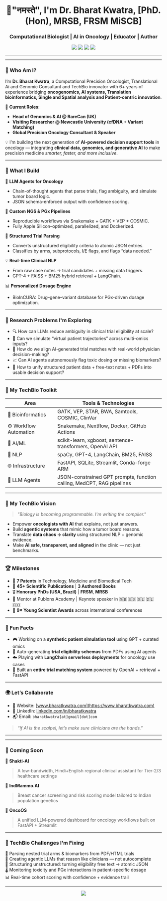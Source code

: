 <h1 align="center"> 🙏"नमस्ते", I'm Dr. Bharat Kwatra, [PhD.(Hon), MRSB, FRSM MiSCB] </h1>
<h3 align="center">Computational Biologist | AI in Oncology | Educator | Author</h3>

<p align="center">
  <img src="https://img.shields.io/badge/Precision-Oncology-red" />
  <img src="https://img.shields.io/badge/AI--Driven--Research-Enabled-blueviolet" />
  <img src="https://img.shields.io/badge/Fellowship-FRSM%20%26%20MRSB-green" />
  <img src="https://img.shields.io/badge/Mac-Apple%20Silicon%20Optimized-lightgrey" />
</p>

---

---

### 👋 Who Am I?

I’m **Dr. Bharat Kwatra**, a Computational Precision Oncologist, Translational Ai and Genomic Consultant and TechBio innovator with 6+ years of experience bridging **oncogenomics, AI systems, Translation bioinformatics, Single and Spatial analysis and Patient-centric innovation**.

🔬 **Current Roles**:
- **Head of Genomics & AI @ RareCan (UK)**
- **Visiting Researcher @ Newcastle University (cfDNA + Variant Matching)**
- **Global Precision Oncology Consultant & Speaker**

💡 I’m building the next generation of **AI-powered decision support tools** in oncology — integrating **clinical data, genomics, and generative AI** to make precision medicine *smarter, faster, and more inclusive*.

---

### 🔭 What I Build

🚀 **LLM Agents for Oncology**
- Chain-of-thought agents that parse trials, flag ambiguity, and simulate tumor board logic.
- JSON schema-enforced output with confidence scoring.

🧬 **Custom NGS & PGx Pipelines**
- Reproducible workflows via Snakemake + GATK + VEP + COSMIC.
- Fully Apple Silicon–optimized, parallelized, and Dockerized.

📄 **Structured Trial Parsing**
- Converts unstructured eligibility criteria to atomic JSON entries.
- Classifies by arms, subprotocols, I/E flags, and flags “data needed.”

💡 **Real-time Clinical NLP**
- From raw case notes → trial candidates + missing data triggers.
- GPT-4 + FAISS + BM25 hybrid retrieval + LangChain.

📊 **Personalized Dosage Engine**
- BioInCURA: Drug–gene–variant database for PGx-driven dosage optimization.

---

### 🧠 Research Problems I'm Exploring

- 🔍 How can LLMs reduce ambiguity in clinical trial eligibility at scale?
- 🧬 Can we simulate “virtual patient trajectories” across multi-omics inputs?
- 🤖 How do we align AI-generated trial matches with real-world physician decision-making?
- 📈 Can AI agents autonomously flag toxic dosing or missing biomarkers?
- 🧠 How to unify structured patient data + free-text notes + PDFs into usable decision support?

---

### 🧰 My TechBio Toolkit

| Area | Tools & Technologies |
|------|----------------------|
| 🧬 Bioinformatics | GATK, VEP, STAR, BWA, Samtools, COSMIC, ClinVar |
| ⚙️ Workflow Automation | Snakemake, Nextflow, Docker, GitHub Actions |
| 🤖 AI/ML | scikit-learn, xgboost, sentence-transformers, OpenAI API |
| 💬 NLP | spaCy, GPT-4, LangChain, BM25, FAISS |
| 🌐 Infrastructure | FastAPI, SQLite, Streamlit, Conda-forge ARM |
| 🧠 LLM Agents | JSON-constrained GPT prompts, function calling, MedCPT, RAG pipelines |

---

### 🧬 My TechBio Vision

> _"Biology is becoming programmable. I'm writing the compiler."_

- Empower **oncologists with AI** that explains, not just answers.
- Build **agentic systems** that mimic how a tumor board reasons.
- Translate **data chaos → clarity** using structured NLP + genomic evidence.
- Make **AI safe, transparent, and aligned** in the clinic — not just benchmarks.

---

### 🏆 Milestones

- 🧪 **7 Patents** in Technology, Medicine and Biomedical Tech
- 📖 **45+ Scientific Publications** | **3 Authored Books**
- 🎖️ **Honorary PhDs (USA, Brazil)** | **FRSM**, **MRSB**
- 🧠 Mentor at Publons Academy | Keynote speaker in 🇬🇧 🇺🇸 🇸🇪 🇩🇪 🇷🇴
- 🏅 **9× Young Scientist Awards** across international conferences

---

### 💬 Fun Facts

- 🎮 Working on a **synthetic patient simulation tool** using GPT + curated omics
- 📜 Auto-generating **trial eligibility schemas** from PDFs using AI agents
- ☁️ Playing with **LangChain serverless deployments** for oncology use cases
- 🧪 Built an **entire trial matching system** powered by OpenAI + retrieval + FastAPI

---

### 🌍 Let’s Collaborate

- 🔗 Website: [www.bharatkwatra.com](https://www.bharatkwatra.com)
- 💼 LinkedIn: [linkedin.com/in/bharatkwatra](https://linkedin.com/in/bharatkwatra)
- 📬 Email: `bharatkwatra[at]gmail[dot]com`

> _“If AI is the scalpel, let’s make sure clinicians are the hands.”_

---

---

### 🔮 Coming Soon

🧠 **Shakti-AI**  
> A low-bandwidth, Hindi+English regional clinical assistant for Tier-2/3 healthcare settings

🧬 **IndMammo.AI**  
> Breast cancer screening and risk scoring model tailored to Indian population genetics

🧪 **OncoOS**  
> A unified LLM-powered dashboard for oncology workflows built on FastAPI + Streamlit

---

### 🔧 TechBio Challenges I'm Fixing

🧩 Parsing nested trial arms & biomarkers from PDF/HTML trials  
🦾 Creating agentic LLMs that reason like clinicians — not autocomplete  
📄 Structuring unstructured: turning eligibility free text → atomic JSON  
🌡 Monitoring toxicity and PGx interactions in patient-specific dosage  
📊 Real-time cohort scoring with confidence + evidence trail

---

<p align="center">
  <img src="https://visitcount.itsvg.in/api?id=bharatkwatra&label=Profile%20Visits&color=6f42c1&icon=github" />
</p>
